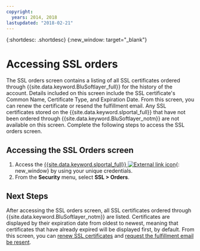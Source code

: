 ```yaml
---
copyright:
  years: 2014, 2018
lastupdated: "2018-02-21"
---
```


{:shortdesc: .shortdesc}
{:new_window: target="_blank"}

# Accessing SSL orders

The SSL orders screen contains a listing of all SSL certificates ordered through {{site.data.keyword.BluSoftlayer_full}} for the history of the account. Details included on this screen include the SSL certificate's Common Name, Certificate Type, and Expiration Date. From this screen, you can renew the certificate or resend the fulfillment email. Any SSL certificates stored on the {{site.data.keyword.slportal_full}} that have not been ordered through {{site.data.keyword.BluSoftlayer_notm}} are not available on this screen. Complete the following steps to access the SSL orders screen.

## Accessing the SSL Orders screen

1. Access the [{{site.data.keyword.slportal_full}} ![External link icon](../../icons/launch-glyph.svg "External link icon")](https://control.softlayer.com/){: new_window} by using your unique credentials.
2. From the **Security** menu, select **SSL > Orders**.

## Next Steps

After accessing the SSL orders screen, all SSL certificates ordered through {{site.data.keyword.BluSoftlayer_notm}} are listed. Certificates are displayed by their expiration date from oldest to newest, meaning that certificates that have already expired will be displayed first, by default. From this screen, you can [renew SSL certificates](renew-ssl-certificate.html) and [request the fulfillment email be resent](request-ssl-certificate-fulfillment-email.html).
